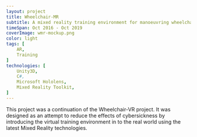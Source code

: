 ```yaml
---
layout: project
title: Wheelchair-MR
subtitle: A mixed reality training environment for manoeuvring wheelchair 
timeSpan: Oct 2016 - Oct 2019
coverImage: wmr-mockup.png
color: light
tags: [ 
    AR, 
    Training
]
technologies: [
    Unity3D,
    C#,
    Microsoft Hololens, 
    Mixed Reality Toolkit, 
]
---
```

This project was a continuation of the Wheelchair-VR project. It was designed as an attempt to reduce the effects of cybersickness by introducing the virtual training environment in to the real world using the latest Mixed Reality technologies.
